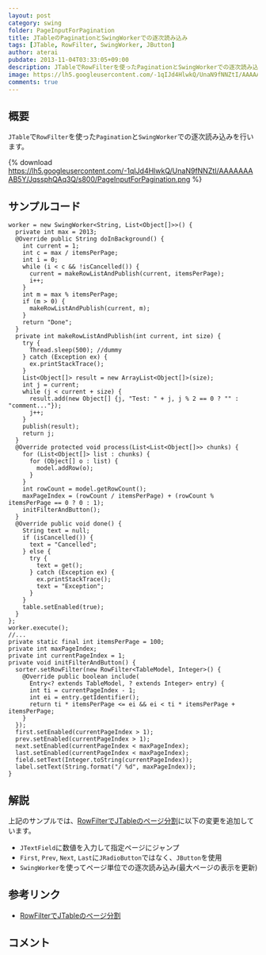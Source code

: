 ```yaml
---
layout: post
category: swing
folder: PageInputForPagination
title: JTableのPaginationとSwingWorkerでの逐次読み込み
tags: [JTable, RowFilter, SwingWorker, JButton]
author: aterai
pubdate: 2013-11-04T03:33:05+09:00
description: JTableでRowFilterを使ったPaginationとSwingWorkerでの逐次読み込みを行います。
image: https://lh5.googleusercontent.com/-1qIJd4HlwkQ/UnaN9fNNZtI/AAAAAAAAB5Y/JqssphQAq3Q/s800/PageInputForPagination.png
comments: true
---
```

## 概要
`JTable`で`RowFilter`を使った`Pagination`と`SwingWorker`での逐次読み込みを行います。

{% download https://lh5.googleusercontent.com/-1qIJd4HlwkQ/UnaN9fNNZtI/AAAAAAAAB5Y/JqssphQAq3Q/s800/PageInputForPagination.png %}

## サンプルコード
<pre class="prettyprint"><code>worker = new SwingWorker&lt;String, List&lt;Object[]&gt;&gt;() {
  private int max = 2013;
  @Override public String doInBackground() {
    int current = 1;
    int c = max / itemsPerPage;
    int i = 0;
    while (i &lt; c &amp;&amp; !isCancelled()) {
      current = makeRowListAndPublish(current, itemsPerPage);
      i++;
    }
    int m = max % itemsPerPage;
    if (m &gt; 0) {
      makeRowListAndPublish(current, m);
    }
    return "Done";
  }
  private int makeRowListAndPublish(int current, int size) {
    try {
      Thread.sleep(500); //dummy
    } catch (Exception ex) {
      ex.printStackTrace();
    }
    List&lt;Object[]&gt; result = new ArrayList&lt;Object[]&gt;(size);
    int j = current;
    while (j &lt; current + size) {
      result.add(new Object[] {j, "Test: " + j, j % 2 == 0 ? "" : "comment..."});
      j++;
    }
    publish(result);
    return j;
  }
  @Override protected void process(List&lt;List&lt;Object[]&gt;&gt; chunks) {
    for (List&lt;Object[]&gt; list : chunks) {
      for (Object[] o : list) {
        model.addRow(o);
      }
    }
    int rowCount = model.getRowCount();
    maxPageIndex = (rowCount / itemsPerPage) + (rowCount % itemsPerPage == 0 ? 0 : 1);
    initFilterAndButton();
  }
  @Override public void done() {
    String text = null;
    if (isCancelled()) {
      text = "Cancelled";
    } else {
      try {
        text = get();
      } catch (Exception ex) {
        ex.printStackTrace();
        text = "Exception";
      }
    }
    table.setEnabled(true);
  }
};
worker.execute();
//...
private static final int itemsPerPage = 100;
private int maxPageIndex;
private int currentPageIndex = 1;
private void initFilterAndButton() {
  sorter.setRowFilter(new RowFilter&lt;TableModel, Integer&gt;() {
    @Override public boolean include(
      Entry&lt;? extends TableModel, ? extends Integer&gt; entry) {
      int ti = currentPageIndex - 1;
      int ei = entry.getIdentifier();
      return ti * itemsPerPage &lt;= ei &amp;&amp; ei &lt; ti * itemsPerPage + itemsPerPage;
    }
  });
  first.setEnabled(currentPageIndex &gt; 1);
  prev.setEnabled(currentPageIndex &gt; 1);
  next.setEnabled(currentPageIndex &lt; maxPageIndex);
  last.setEnabled(currentPageIndex &lt; maxPageIndex);
  field.setText(Integer.toString(currentPageIndex));
  label.setText(String.format("/ %d", maxPageIndex));
}
</code></pre>

## 解説
上記のサンプルでは、[RowFilterでJTableのページ分割](http://ateraimemo.com/Swing/TablePagination.html)に以下の変更を追加しています。

- `JTextField`に数値を入力して指定ページにジャンプ
- `First`, `Prev`, `Next`, `Last`に`JRadioButton`ではなく、`JButton`を使用
- `SwingWorker`を使ってページ単位での逐次読み込み(最大ページの表示を更新)

<!-- dummy comment line for breaking list -->

## 参考リンク
- [RowFilterでJTableのページ分割](http://ateraimemo.com/Swing/TablePagination.html)

<!-- dummy comment line for breaking list -->

## コメント

